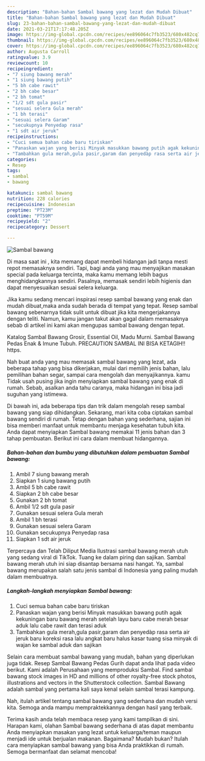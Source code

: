 ```yaml
---
description: "Bahan-bahan Sambal bawang yang lezat dan Mudah Dibuat"
title: "Bahan-bahan Sambal bawang yang lezat dan Mudah Dibuat"
slug: 23-bahan-bahan-sambal-bawang-yang-lezat-dan-mudah-dibuat
date: 2021-03-21T17:17:48.205Z
image: https://img-global.cpcdn.com/recipes/ee896064c7fb3523/680x482cq70/sambal-bawang-foto-resep-utama.jpg
thumbnail: https://img-global.cpcdn.com/recipes/ee896064c7fb3523/680x482cq70/sambal-bawang-foto-resep-utama.jpg
cover: https://img-global.cpcdn.com/recipes/ee896064c7fb3523/680x482cq70/sambal-bawang-foto-resep-utama.jpg
author: Augusta Carroll
ratingvalue: 3.9
reviewcount: 10
recipeingredient:
- "7 siung bawang merah"
- "1 siung bawang putih"
- "5 bh cabe rawit"
- "2 bh cabe besar"
- "2 bh tomat"
- "1/2 sdt gula pasir"
- "sesuai selera Gula merah"
- "1 bh terasi"
- "sesuai selera Garam"
- "secukupnya Penyedap rasa"
- "1 sdt air jeruk"
recipeinstructions:
- "Cuci semua bahan cabe baru tiriskan"
- "Panaskan wajan yang berisi Minyak masukkan bawang putih agak kekuningan baru bawang merah setelah layu baru cabe merah besar aduk lalu cabe rawit dan terasi aduk"
- "Tambahkan gula merah,gula pasir,garam dan penyedàp rasa serta air jeruk baru koreksi rasa lalu angkat baru halus kasar tuang sisa minyak di wajan ke sambal aduk dan sajikan"
categories:
- Resep
tags:
- sambal
- bawang

katakunci: sambal bawang 
nutrition: 228 calories
recipecuisine: Indonesian
preptime: "PT23M"
cooktime: "PT59M"
recipeyield: "2"
recipecategory: Dessert

---
```



![Sambal bawang](https://img-global.cpcdn.com/recipes/ee896064c7fb3523/680x482cq70/sambal-bawang-foto-resep-utama.jpg)

Di masa  saat ini , kita memang dapat membeli hidangan jadi tanpa mesti repot memasaknya sendiri. Tapi, bagi anda yang mau menyajikan masakan special pada keluarga tercinta, maka kamu memang lebih bagus menghidangkannya sendiri. Pasalnya, memasak sendiri lebih higienis dan dapat menyesuaikan sesuai selera keluarga.

Jika kamu sedang mencari inspirasi resep sambal bawang yang enak dan mudah dibuat,maka anda sudah berada di tempat yang tepat. Resep sambal bawang  sebenarnya tidak sulit untuk dibuat jika kita mengerjakannya dengan teliti. Namun, kamu jangan takut akan gagal dalam memasaknya 
sebab di artikel ini kami akan mengupas sambal bawang dengan tepat.  

Katalog Sambal Bawang Grosir, Essential Oil, Madu Murni. Sambal Bawang Pedas Enak &amp; Imune Tubuh. PRECAUTION SAMBAL INI BISA KETAGIH‼️ https.

Nah buat anda yang mau memasak sambal bawang yang lezat, ada beberapa tahap yang bisa dikerjakan, mulai dari memilih jenis bahan, lalu pemilihan bahan segar, sampai cara mengolah dan menyajikannya. kamu Tidak usah pusing jika ingin menyiapkan sambal bawang yang enak di rumah. Sebab, asalkan anda  tahu caranya, maka hidangan ini bisa jadi suguhan yang istimewa.

Di bawah ini, ada beberapa tips dan trik dalam mengolah resep sambal bawang yang siap dihidangkan. Sekarang, mari kita coba ciptakan sambal bawang sendiri di rumah. Tetap dengan bahan yang sederhana, sajian ini bisa memberi manfaat untuk membantu menjaga kesehatan tubuh kita. Anda dapat menyiapkan Sambal bawang memakai 11 jenis bahan dan 3 tahap pembuatan. Berikut ini cara dalam membuat hidangannya.

<!--inarticleads1-->

##### Bahan-bahan dan bumbu yang dibutuhkan dalam pembuatan Sambal bawang:

1. Ambil 7 siung bawang merah
1. Siapkan 1 siung bawang putih
1. Ambil 5 bh cabe rawit
1. Siapkan 2 bh cabe besar
1. Gunakan 2 bh tomat
1. Ambil 1/2 sdt gula pasir
1. Gunakan sesuai selera Gula merah
1. Ambil 1 bh terasi
1. Gunakan sesuai selera Garam
1. Gunakan secukupnya Penyedap rasa
1. Siapkan 1 sdt air jeruk


Terpercaya dan Telah Diliput Media  Ilustrasi sambal bawang merah utuh yang sedang viral di TikTok. Tuang ke dalam piring dan sajikan. Sambal bawang merah utuh ini siap disantap bersama nasi hangat. Ya, sambal bawang merupakan salah satu jenis sambal di Indonesia yang paling mudah dalam membuatnya. 

<!--inarticleads2-->

##### Langkah-langkah menyiapkan Sambal bawang:

1. Cuci semua bahan cabe baru tiriskan
1. Panaskan wajan yang berisi Minyak masukkan bawang putih agak kekuningan baru bawang merah setelah layu baru cabe merah besar aduk lalu cabe rawit dan terasi aduk
1. Tambahkan gula merah,gula pasir,garam dan penyedàp rasa serta air jeruk baru koreksi rasa lalu angkat baru halus kasar tuang sisa minyak di wajan ke sambal aduk dan sajikan


Selain cara membuat sambal bawang yang mudah, bahan yang diperlukan juga tidak. Resep Sambal Bawang Pedas Gurih dapat anda lihat pada video berikut. Kami adalah Perusahaan yang memproduksi Sambal. Find sambal bawang stock images in HD and millions of other royalty-free stock photos, illustrations and vectors in the Shutterstock collection. Sambal Bawang adalah sambal yang pertama kali saya kenal selain sambal terasi kampung. 

Nah, itulah artikel tentang  sambal bawang  yang sederhana dan mudah versi kita. Semoga anda mampu mempraktekkannya dengan hasil yang terbaik. 

Terima kasih anda telah membaca resep yang kami tampilkan di sini. Harapan kami, olahan  Sambal bawang sederhana di atas dapat membantu Anda menyiapkan masakan yang lezat untuk keluarga/teman maupun menjadi ide untuk berjualan makanan. Bagaimana? Mudah bukan? Itulah cara menyiapkan sambal bawang yang bisa Anda praktikkan di rumah. Semoga bermanfaat dan selamat mencoba!

